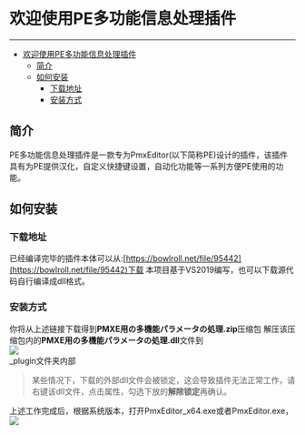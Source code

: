 # 欢迎使用PE多功能信息处理插件
-------------------
<!-- TOC -->

- [欢迎使用PE多功能信息处理插件](#欢迎使用pe多功能信息处理插件)
    - [简介](#简介)
    - [如何安装](#如何安装)
        - [下载地址](#下载地址)
        - [安装方式](#安装方式)

<!-- /TOC -->

## 简介
PE多功能信息处理插件是一款专为PmxEditor(以下简称PE)设计的插件，该插件具有为PE提供汉化，自定义快捷键设置，自动化功能等一系列方便PE使用的功能。

## 如何安装
### 下载地址
已经编译完毕的插件本体可以从:[https://bowlroll.net/file/95442](https://bowlroll.net/file/95442)下载
本项目基于VS2019编写，也可以下载源代码自行编译成dll格式。
### 安装方式
你将从上述链接下载得到**PMXE用の多機能パラメータの処理.zip**压缩包
解压该压缩包内的**PMXE用の多機能パラメータの処理.dll**文件到
<br/>![](https://i.loli.net/2020/07/28/6xn1pqZJtc2CkaO.png)
<br/>_plugin文件夹内部
>某些情况下，下载的外部dll文件会被锁定，这会导致插件无法正常工作，请右键该dll文件，点击属性，勾选下放的**解除锁定**再确认。

上述工作完成后，根据系统版本，打开PmxEditor_x64.exe或者PmxEditor.exe，
<br/>![](https://raw.githubusercontent.com/cdj68765/ForPic/master/img/QQ%E6%88%AA%E5%9B%BE20200728)
